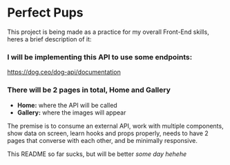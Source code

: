 # Perfect Pups

This project is being made as a practice for my overall Front-End skills, heres a brief description of it:


### I will be implementing this API to use some endpoints: 


https://dog.ceo/dog-api/documentation


### There will be 2 pages in total, Home and Gallery

- **Home:** where the API will be called
- **Gallery:** where the images will appear

The premise is to consume an external API, work with multiple components, show data on screen, learn hooks and props properly, needs to have 2 pages that converse with each other, and be minimally responsive.

This README so far sucks, but will be better *some day hehehe* 
